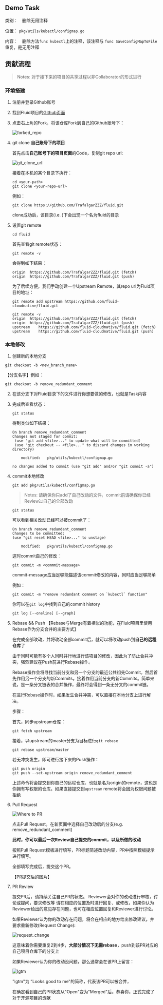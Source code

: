 ## Demo Task
类别：　删除无用注释

位置： `pkg/utils/kubectl/configmap.go`

内容：　删除方法`func kubectl`上的注释，该注释与 `func SaveConfigMapToFile` 重复，是无用注释


## 贡献流程

> Notes: 对于接下来的项目的共享过程以非Collaborator的形式进行

### 环境搭建

1. 注册并登录Github账号

2. 找到Fluid项目的[Github页面](https://github.com/fluid-cloudnative/fluid)

3. 点击右上角的Fork，将该仓库Fork到自己的Github账号下：

    ![forked_repo](img/forked_repo.png)

4. git clone **自己账号下的项目**

    首先点击**自己账号下的项目页面**的Code，复制git repo url:

    ![git_clone_url](img/git_clone_url.png)

    接着在本机的某个目录下执行：
    ```
    cd <your-path>
    git clone <your-repo-url>
    ```

    例如：
    ```
    git clone https://github.com/TrafalgarZZZ/fluid.git
    ```
    
    clone成功后，该目录(i.e. <your-path>)下会出现一个名为fluid的目录

5. 设置git remote

    ```
    cd fluid
    ```
    首先查看git remote状态：
    ```
    git remote -v
    ```
    会得到如下结果：
    ```
    origin	https://github.com/TrafalgarZZZ/fluid.git (fetch)
    origin	https://github.com/TrafalgarZZZ/fluid.git (push)

    ```

    为了后续方便，我们手动创建一个Upstream Remote，其repo url为Fluid项目的地址：
    ```
    git remote add upstream https://github.com/fluid-cloudnative/fluid.git
    ```

    ```
    git remote -v
    origin	https://github.com/TrafalgarZZZ/fluid.git (fetch)
    origin	https://github.com/TrafalgarZZZ/fluid.git (push)
    upstream	https://github.com/fluid-cloudnative/fluid.git (fetch)
    upstream	https://github.com/fluid-cloudnative/fluid.git (push)

    ```

### 本地修改

1. 创建新的本地分支
```
git checkout -b <new_branch_name>
``` 

【分支名字】例如：
```
git checkout -b remove_redundant_comment
```


2. 在该分支下对Fluid目录下的文件进行你想要做的修改，也就是Task内容

3. 完成后查看状态：
    ```
    git status
    ```

    得到类似如下结果：
    ```
    On branch remove_redundant_comment
    Changes not staged for commit:
     (use "git add <file>..." to update what will be committed)
     (use "git checkout -- <file>..." to discard changes in working directory)

        modified:   pkg/utils/kubectl/configmap.go

    no changes added to commit (use "git add" and/or "git commit -a")
    ```

4. commit本地修改
    ```
    git add pkg/utils/kubectl/configmap.go
    ```
    > Notes: 请确保你只add了自己改动的文件，commit前请确保你已经Review过自己的全部改动

    ```
    git status
    ```
    可以看到相关改动已经可以被commit了：
    ```
    On branch remove_redundant_comment
    Changes to be committed:
    (use "git reset HEAD <file>..." to unstage)

        modified:   pkg/utils/kubectl/configmap.go
    ```

    这时commit自己的修改：
    ```
    git commit -m <commmit-message>

    ```
    commit-message应当足够能描述该commit修改的内容，同时应当足够简单

    例如：
    ```
    git commit -m "remove redundant comment on `kubectl` function"
    ```

    你可以在`git log`中找到自己的commit history
    ```
    git log [--oneline] [--graph]
    ```

5. Rebase && Push
    【Rebase与Merge有着相似的功能，在Fluid项目里使用Rebase作为分支合并的主要方式】

    在完成全部改动，并将改动全部commit后，就可以将改动push到**自己的远程仓库**了

    由于同时可能有多个人同时并行地进行该项目的修改，因此为了防止合并冲突，强烈建议在Push前进行Rebase操作。

    Rebase操作会将寻找当前分支和另一个分支的最近公共祖先Commit，然后首先作用另一个分支的新Commits，接着作用当前分支的新Commits。简单来说，是一条分叉链表的合并操作，最终将会得到一条无分叉的commit链。

    在进行Rebase操作时，如果发生合并冲突，可以直接在本地分支上进行解决。

    步骤：
    
    首先，同步upstream仓库：
    ```
    git fetch upstream
    ```

    接着，以upstream的master分支为目标进行`git rebase`
    ```
    git rebase upstream/master
    ```

    若无冲突发生，即可进行接下来的Push操作：
    ```
    git push origin
    git push --set-upstream origin remove_redundant_comment
    ```
    上述命令将会提交到你自己的远程仓库，也就是名为origin的remote，这也是你拥有写权限的仓库。如果直接提交到`upstream` remote将会因为权限问题被拒绝


6. Pull Request

    ![Where to PR](img/where_to_pr.png)

    点击Pull Request，在新页面中选择自己改动后的分支(e.g. remove_redundant_comment)

    **此时，你可以最后一次Review自己提交的commit，以及所做的改动**

    按照Pull Request模板进行填写，PR标题简述改动内容，PR中按照模板提示进行填写。

    全部填写完成后，提交这个PR。

    【PR提交后的图片】

7. PR Review

    提交PR后，请持续关注自己PR的状态。
    Reviewer会对你的改动进行审核，讨论或提问，要求修改等
    请在相应的位置及时进行回复、或修改，如果你认为Reviewer给出的意见存在问题，也可在相应位置回复和Reviewer进行讨论。

    如果Reviewer认为你的改动存在问题，将会在相应的地方给出修改建议，并要求重新修改(Request Change):

    ![request_change](img/request_change.png)

    这意味着你需要重复2到4步，**大部分情况下无需rebase**，push到该PR对应的自己项目仓库下的分支上

    如果Reviewer认为你的改动没问题，那么通常会在该PR上留言：

    ![lgtm](img/lgtm.png)

    "lgtm"为 “Looks good to me"的简称，代表该PR可以被合并，

    在确定看到自己的PR状态从"Open"变为"Merged"后，恭喜你，正式完成了对于开源项目的贡献
